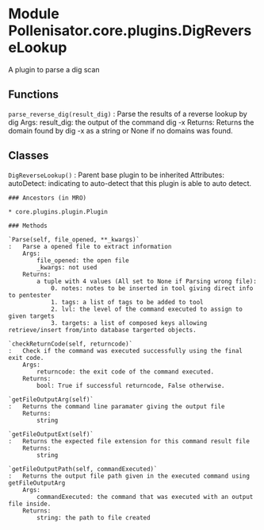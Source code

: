 Module Pollenisator.core.plugins.DigReverseLookup
=================================================
A plugin to parse a dig scan

Functions
---------

    
`parse_reverse_dig(result_dig)`
:   Parse the results of a reverse lookup by dig
        Args:
            result_dig:  the output of the command dig -x
        Returns:
            Returns the domain found by dig -x as a string or None if no domains was found.

Classes
-------

`DigReverseLookup()`
:   Parent base plugin to be inherited
    Attributes:
        autoDetect: indicating to auto-detect that this plugin is able to auto detect.

    ### Ancestors (in MRO)

    * core.plugins.plugin.Plugin

    ### Methods

    `Parse(self, file_opened, **_kwargs)`
    :   Parse a opened file to extract information
        Args:
            file_opened: the open file
            _kwargs: not used
        Returns:
            a tuple with 4 values (All set to None if Parsing wrong file): 
                0. notes: notes to be inserted in tool giving direct info to pentester
                1. tags: a list of tags to be added to tool 
                2. lvl: the level of the command executed to assign to given targets
                3. targets: a list of composed keys allowing retrieve/insert from/into database targerted objects.

    `checkReturnCode(self, returncode)`
    :   Check if the command was executed successfully using the final exit code.
        Args:
            returncode: the exit code of the command executed.
        Returns:
            bool: True if successful returncode, False otherwise.

    `getFileOutputArg(self)`
    :   Returns the command line paramater giving the output file
        Returns:
            string

    `getFileOutputExt(self)`
    :   Returns the expected file extension for this command result file
        Returns:
            string

    `getFileOutputPath(self, commandExecuted)`
    :   Returns the output file path given in the executed command using getFileOutputArg
        Args:
            commandExecuted: the command that was executed with an output file inside.
        Returns:
            string: the path to file created